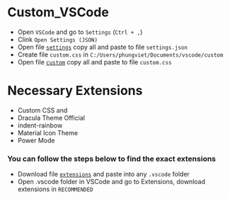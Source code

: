 # Custom_VSCode

- Open `VSCode` and go to `Settings` (`Ctrl + ,`)
- Clink `Open Settings (JSON)`
- Open file [`settings`](https://github.com/VietPQ685/custom-themes/blob/main/Custom_VSCode/settings.json) copy all and paste to file `settings.json`
- Create file `custom.css` in `C:/Users/phungviet/Documents/vscode/custom`
- Open file [`custom`](https://github.com/VietPQ685/custom-themes/blob/main/Custom_VSCode/custom.css) copy all and paste to file `custom.css`


# Necessary Extensions
- Custom CSS and 
- Dracula Theme Official
- indent-rainbow
- Material Icon Theme
- Power Mode

### You can follow the steps below to find the exact extensions
- Download file [`extensions`](https://github.com/VietPQ685/Custom-Themes/blob/main/Custom_VSCode/extensions.json) and paste into any `.vscode` folder
- Open .vscode folder in VSCode and go to Extensions, download extensions in `RECOMMENDED`